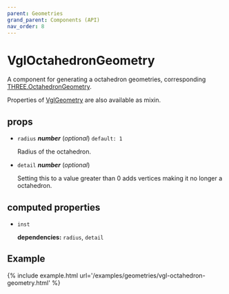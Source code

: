 ```yaml
---
parent: Geometries
grand_parent: Components (API)
nav_order: 8
---
```

# VglOctahedronGeometry

A component for generating a octahedron geometries,
corresponding [THREE.OctahedronGeometry](https://threejs.org/docs/index.html#api/geometries/OctahedronGeometry).

Properties of [VglGeometry](../core/vgl-geometry) are also available as mixin. 

## props 

- `radius` ***number*** (*optional*) `default: 1` 

  Radius of the octahedron. 

- `detail` ***number*** (*optional*) 

  Setting this to a value greater than 0 adds vertices making it no longer a octahedron. 

## computed properties 

- `inst` 

   **dependencies:** `radius`, `detail` 



## Example

{% include example.html url='/examples/geometries/vgl-octahedron-geometry.html' %}

